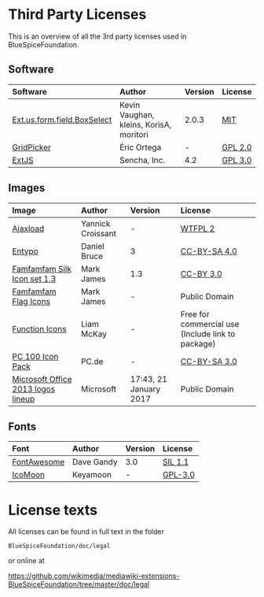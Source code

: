 Third Party Licenses
====================
This is an overview of all the 3rd party licenses used in BlueSpiceFoundation.

Software
--------

| Software | Author | Version | License |
|:--------|:-------|:--------|:-------|
| [Ext.us.form.field.BoxSelect](https://github.com/kveeiv/extjs-boxselect) | Kevin Vaughan, kleins, KorisA, moritori | 2.0.3 | [MIT](https://opensource.org/licenses/MIT) |
| [GridPicker](https://github.com/rixo/GridPicker) | Éric Ortega | - | [GPL 2.0](https://www.gnu.org/licenses/old-licenses/gpl-2.0.txt) |
| [ExtJS](https://www.sencha.com/products/extjs/) |Sencha, Inc. | 4.2 | [GPL 3.0](https://www.gnu.org/licenses/gpl-3.0.txt) |

Images
------

| Image | Author | Version | License |
|:--------|:-------|:--------|:-------|
| [Ajaxload](http://www.ajaxload.info/) | Yannick Croissant | - | [WTFPL 2](http://www.wtfpl.net/about/) |
| [Entypo](http://www.entypo.com/faq.php) | Daniel Bruce | 3 | [CC-BY-SA 4.0](https://creativecommons.org/licenses/by-sa/4.0/) |
| [Famfamfam Silk Icon set 1.3](http://www.famfamfam.com/lab/icons/silk/) | Mark James | 1.3 | [CC-BY 3.0](https://creativecommons.org/licenses/by/3.0/) |
| [Famfamfam Flag Icons](http://www.famfamfam.com/lab/icons/flags/) | Mark James | - | Public Domain |
| [Function Icons](http://www.wefunction.com) | Liam McKay | - | Free for commercial use (Include link to package) |
| [PC 100 Icon Pack](http://pc.de/) | PC.de | - | [CC-BY-SA 3.0](https://creativecommons.org/licenses/by-sa/3.0/) |
| [Microsoft Office 2013 logos lineup](https://commons.wikimedia.org/wiki/File:Microsoft_Office_2013_logos_lineup.svg) | Microsoft | 17:43, 21 January 2017 | Public Domain |

Fonts
-----

| Font | Author | Version | License |
|:--------|:-------|:--------|:-------|
| [FontAwesome](http://fontawesome.io) | Dave Gandy | 3.0 | [SIL 1.1](http://fontawesome.io/license) |
| [IcoMoon](https://icomoon.io/#icons-icomoon) | Keyamoon | - | [GPL-3.0](https://www.gnu.org/licenses/gpl-3.0.txt) |

License texts
=============
All licenses can be found in full text in the folder

```BlueSpiceFoundation/doc/legal```

or online at

https://github.com/wikimedia/mediawiki-extensions-BlueSpiceFoundation/tree/master/doc/legal